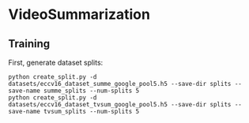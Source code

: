 # VideoSummarization

## Training

First, generate dataset splits:
```
python create_split.py -d datasets/eccv16_dataset_summe_google_pool5.h5 --save-dir splits --save-name summe_splits --num-splits 5
python create_split.py -d datasets/eccv16_dataset_tvsum_google_pool5.h5 --save-dir splits --save-name tvsum_splits --num-splits 5
```